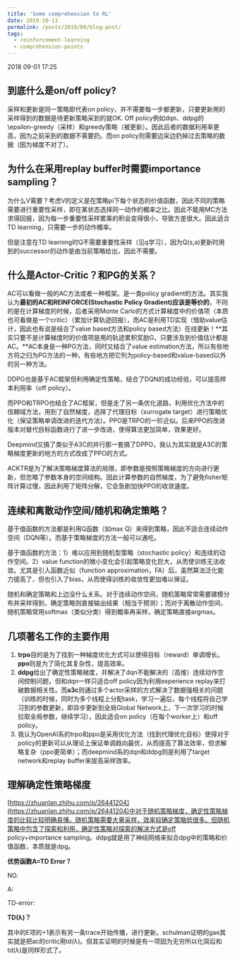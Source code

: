 ```yaml
---
title: 'Some comprehension to RL'
date: 2019-10-11
permalink: /posts/2019/09/blog-post/
tags:
  - reinforcement-learning
  - comprehension-points
---
```

2018 09-01 17:25

到底什么是on/off policy?
----------------------

采样和更新是同一策略即代表on policy，并不需要每一步都更新，只要更新用的采样得到的数据是待更新策略采到的就OK. Off policy例如dqn、ddpg的\epsilon-greedy（采样）和greedy策略（被更新）。因此后者的数据利用率更高，因为之前采到的数据不需要扔。而on policy则需要边采边扔掉过去策略的数据（因为梯度不对了）。

为什么在采用replay buffer时需要importance sampling？
------------------------------------------------

为什么V需要？考虑V的定义是在策略pi下每个状态的价值函数，因此不同的策略需要进行重要性采样，即在某状态选择同一动作的概率之比。因此不能用MC方法求得回报，因为每一步重要性采样累乘的积会变得很小，导致方差很大。因此适合TD learning，只需要一步的动作概率。

但是注意在TD learning时Q不需要重要性采样（见q学习），因为Q(s,a)更新时用到的successor的动作是由当前策略给出，因此不需要。

什么是Actor-Critic？和PG的关系？
-----------------------------

AC可以看做一般的AC方法或者一种框架。是一类policy gradient的方法。其实我认为**最初的AC和REINFORCE(Stochastic Policy Gradient)应该是等价的**，不同的是在计算梯度的时候，后者采用Monte Carlo的方式计算梯度中的价值项（本质也可看做是一个critic）（累加计算轨迹回报），而AC是利用TD实现（借助value估计，因此也有说是结合了value based方法和policy based方法）在线更新！**其实只要不是计算梯度时的价值项是用的轨迹累积奖励G，只要涉及到价值估计都是AC。**AC本身是一种PG方法，同时又结合了value estimation方法，所以有些地方将之归为PG方法的一种，有些地方把它列为policy-based和value-based以外的另一种方法。

DDPG也是基于AC框架但利用确定性策略，结合了DQN的成功经验，可以提高样本利用率（off policy）。

而PPO和TRPO也结合了AC框架，但是走了另一条优化道路，利用优化方法中的信頼域方法，用到了自然梯度，选择了代理目标（surrogate target）进行策略优化（保证策略单调改进的迭代方法）。PPO是TRPO的一阶近似。后来PPO的改进版本对替代目标函数进行了进一步改进，使得算法更加简单，效果更好。

Deepmind又搞了类似于A3C的并行那一套搞了DPPO，我认为其实就是A3C的策略梯度更新的地方的方式改成了PPO的方式。

ACKTR是为了解决策略梯度算法的局限，即参数是按照策略梯度的方向进行更新，但忽略了参数本身的空间结构。因此计算参数的自然梯度，为了避免fisher矩阵计算过慢，因此利用了矩阵分解，它会急剧加快PPO的收敛速度。

连续和离散动作空间/随机和确定策略？
-----------------------------

基于值函数的方法都是利用Q函数（如max Q）来得到策略，因此不适合连续动作空间（DQN等）。而基于策略梯度的方法一般可以通吃。

基于值函数的方法：1）难以应用到随机型策略（stochastic policy）和连续的动作空间。2）value function的微小变化会引起策略变化巨大，从而使训练无法收敛。尤其是引入函数近似（function approximation，FA）后，虽然算法泛化能力提高了，但也引入了bias，从而使得训练的收敛性更加难以保证。

随机和确定策略和上边没什么关系。对于连续动作空间，随机策略常常需要建模分布并采样得到，确定策略则直接输出结果（相当于预测）；而对于离散动作空间，随机策略常用softmax（类似分类）得到概率再采样，确定策略直接argmax。

几项著名工作的主要作用
------------------

1. **trpo**目的是为了找到一种梯度优化方式可以使得目标（reward）单调增长。**ppo**则是为了简化其复杂性，提高效率。
2. **ddpg**给出了确定性策略梯度，并解决了dqn不能解决的（高维）连续动作空间控制问题，但和dqn一样只适合off policy因为利用experience replay来打破数据相关性。而**a3c**则通过多个actor采样的方式解决了数据强相关的问题（训练的时候，同时为多个线程上分配task，学习一遍后，每个线程将自己学习到的参数更新，即异步更新到全局Global Network上，下一次学习的时候拉取全局参数，继续学习），因此适合on policy（在每个worker上）和off policy。
3. 我认为OpenAI系的trpo和ppo是采用优化方法（找到代理优化目标）使得对于policy的更新可以从理论上保证单调趋向最优，从而提高了算法效率，但求解略复杂（ppo更简单）；而deepmind系的dqn和ddpg则是利用了target network和replay buffer来提高采样效率。

理解确定性策略梯度
---------------

[https://zhuanlan.zhihu.com/p/26441204](https://zhuanlan.zhihu.com/p/26441204)中对于随机策略梯度，确定性策略梯度的比较比较明确易懂。随机策略需要大量采样，效率较确定策略低很多。但随机策略中包含了探索和利用，确定性策略对探索的解决方式是off policy+importance sampling。ddpg就是用了神经网络来拟合dpg中的策略和价值函数，本质就是dpg。

**优势函数A=TD Error？**

NO. 

A:

[](https://www.notion.so/92a8901be8614250b9bb92505328de93#280fce92566041dfaacd2674635ba417)

TD-error:

[](https://www.notion.so/92a8901be8614250b9bb92505328de93#7b393a417f7f4d6fbdeaa65448bec9fd)

**TD(λ)？**

其中的E项的+1表示有另一条trace开始传播，进行更新。schulman证明的gae其实就是把ac的critic用td(λ)。但其实证明的时候是有一项因为无穷所以化简后和td(λ)是同样形式了。
